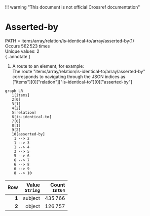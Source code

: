 !!! warning "This document is not official Crossref documentation"
# Asserted-by
PATH = items/array/relation/is-identical-to/array/asserted-by(1)  
Occurs 562 523 times  
Unique values: 2  
{ .annotate }

1. A route to an element, for example:  
   The route "items/array/relation/is-identical-to/array/asserted-by" corresponds to navigating through the JSON indices as  
   ["items"][0]["relation"]["is-identical-to"][0]["asserted-by"]  

```mermaid
graph LR
   1[items]
   2[0]
   3[1]
   4[2]
   5[relation]
   6[is-identical-to]
   7[0]
   8[1]
   9[2]
   10[asserted-by]
    1 --> 2
    1 --> 3
    1 --> 4
    3 --> 5
    5 --> 6
    6 --> 7
    6 --> 8
    6 --> 9
    8 --> 10
```

| **Row** | **Value**<br>`String` | **Count**<br>`Int64` |
|--------:|----------------------:|---------------------:|
| **1**   | subject               | 435 766              |
| **2**   | object                | 126 757              |

